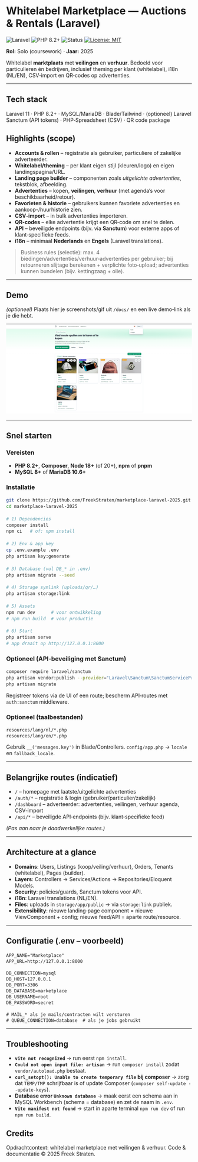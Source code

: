 # Whitelabel Marketplace — Auctions & Rentals (Laravel)

![Laravel](https://img.shields.io/badge/Laravel-11-red?logo=laravel&logoColor=white)
![PHP 8.2+](https://img.shields.io/badge/PHP-8.2%2B-777BB4?logo=php&logoColor=white)
![Status](https://img.shields.io/badge/status-archived)
[![License: MIT](https://img.shields.io/badge/License-MIT-green.svg)](./LICENSE)

**Rol:** Solo (coursework) · **Jaar:** 2025

Whitelabel **marktplaats** met **veilingen** en **verhuur**. Bedoeld voor particulieren én bedrijven, inclusief theming per klant (whitelabel), i18n (NL/EN), CSV‑import en QR‑codes op advertenties.

---

## Tech stack
Laravel 11 · PHP 8.2+ · MySQL/MariaDB · Blade/Tailwind · (optioneel) Laravel Sanctum (API tokens) · PHP‑Spreadsheet (CSV) · QR code package

## Highlights (scope)
- **Accounts & rollen** – registratie als gebruiker, particuliere of zakelijke adverteerder.
- **Whitelabel/theming** – per klant eigen stijl (kleuren/logo) en eigen landingspagina/URL.
- **Landing page builder** – componenten zoals *uitgelichte advertenties*, tekstblok, afbeelding.
- **Advertenties** – kopen, **veilingen**, **verhuur** (met agenda’s voor beschikbaarheid/retour).
- **Favorieten & historie** – gebruikers kunnen favoriete advertenties en aankoop-/huurhistorie zien.
- **CSV‑import** – in bulk advertenties importeren.
- **QR‑codes** – elke advertentie krijgt een QR‑code om snel te delen.
- **API** – beveiligde endpoints (bijv. via **Sanctum**) voor externe apps of klant‑specifieke feeds.
- **i18n** – minimaal **Nederlands** en **Engels** (Laravel translations).

> Business rules (selectie): max. 4 biedingen/advertenties/verhuur‑advertenties per gebruiker; bij retourneren slijtage berekenen + verplichte foto‑upload; advertenties kunnen bundelen (bijv. kettingzaag + olie).

---

## Demo
*(optioneel)* Plaats hier je screenshots/gif uit `/docs/` en een live demo‑link als je die hebt.

![Screens](docs/demo.gif)

---

## Snel starten

### Vereisten
- **PHP 8.2+**, **Composer**, **Node 18+** (of 20+), **npm** of **pnpm**
- **MySQL 8+** of **MariaDB 10.6+**

### Installatie
```bash
git clone https://github.com/FreekStraten/marketplace-laravel-2025.git
cd marketplace-laravel-2025

# 1) Dependencies
composer install
npm ci   # of: npm install

# 2) Env & app key
cp .env.example .env
php artisan key:generate

# 3) Database (vul DB_* in .env)
php artisan migrate --seed

# 4) Storage symlink (uploads/qr/…)
php artisan storage:link

# 5) Assets
npm run dev      # voor ontwikkeling
# npm run build  # voor productie

# 6) Start
php artisan serve
# app draait op http://127.0.0.1:8000
```

### Optioneel (API‑beveiliging met Sanctum)
```bash
composer require laravel/sanctum
php artisan vendor:publish --provider="Laravel\Sanctum\SanctumServiceProvider"
php artisan migrate
```
Registreer tokens via de UI of een route; bescherm API‑routes met `auth:sanctum` middleware.

### Optioneel (taalbestanden)
```
resources/lang/nl/*.php
resources/lang/en/*.php
```
Gebruik `__('messages.key')` in Blade/Controllers. `config/app.php` → `locale` en `fallback_locale`.

---

## Belangrijke routes (indicatief)
- `/` – homepage met laatste/uitgelichte advertenties
- `/auth/*` – registratie & login (gebruiker/particulier/zakelijk)
- `/dashboard` – adverteerder: advertenties, veilingen, verhuur agenda, CSV‑import
- `/api/*` – beveiligde API‑endpoints (bijv. klant‑specifieke feed)

*(Pas aan naar je daadwerkelijke routes.)*

---

## Architecture at a glance
- **Domains**: Users, Listings (koop/veiling/verhuur), Orders, Tenants (whitelabel), Pages (builder).
- **Layers**: Controllers → Services/Actions → Repositories/Eloquent Models.
- **Security**: policies/guards, Sanctum tokens voor API.
- **i18n**: Laravel translations (NL/EN).
- **Files**: uploads in `storage/app/public` → via `storage:link` publiek.
- **Extensibility**: nieuwe landing‑page component = nieuwe ViewComponent + config; nieuwe feed/API = aparte route/resource.

---

## Configuratie (.env – voorbeeld)
```env
APP_NAME="Marketplace"
APP_URL=http://127.0.0.1:8000

DB_CONNECTION=mysql
DB_HOST=127.0.0.1
DB_PORT=3306
DB_DATABASE=marketplace
DB_USERNAME=root
DB_PASSWORD=secret

# MAIL_* als je mails/contracten wilt versturen
# QUEUE_CONNECTION=database  # als je jobs gebruikt
```

---

## Troubleshooting

- **`vite not recognized`** → run eerst `npm install`.
- **`Could not open input file: artisan`** → run `composer install` zodat `vendor/autoload.php` bestaat.
- **`curl_setopt(): Unable to create temporary file` bij composer** → zorg dat `TEMP/TMP` schrijfbaar is of update Composer (`composer self-update --update-keys`).
- **Database error `Unknown database`** → maak eerst een schema aan in MySQL Workbench (schema = database) en zet de naam in `.env`.
- **`Vite manifest not found`** → start in aparte terminal `npm run dev` of run `npm run build`.


## Credits
Opdrachtcontext: whitelabel marketplace met veilingen & verhuur. Code & documentatie © 2025 Freek Straten.
